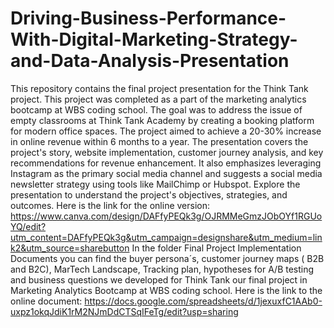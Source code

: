 # Driving-Business-Performance-With-Digital-Marketing-Strategy-and-Data-Analysis-Presentation
This repository contains the final project presentation for the Think Tank project. This project was completed as a part of the marketing analytics bootcamp at WBS coding school.  The goal was to address the issue of empty classrooms at Think Tank Academy by creating a booking platform for modern office spaces. The project aimed to achieve a 20-30% increase in online revenue within 6 months to a year. The presentation covers the project's story, website implementation, customer journey analysis, and key recommendations for revenue enhancement. It also emphasizes leveraging Instagram as the primary social media channel and suggests a social media newsletter strategy using tools like MailChimp or Hubspot. Explore the presentation to understand the project's objectives, strategies, and outcomes.
Here is the link for the online version: https://www.canva.com/design/DAFfyPEQk3g/OJRMMeGmzJObOYf1RGUoYQ/edit?utm_content=DAFfyPEQk3g&utm_campaign=designshare&utm_medium=link2&utm_source=sharebutton
In the folder Final Project Implementation Documents you can find the buyer persona´s, customer journey maps ( B2B and B2C), MarTech Landscape, Tracking plan, hypotheses for A/B testing  and business questions we developed for Think Tank our final project in Marketing Analytics Bootcamp at WBS coding school. 
Here is the link to the online document: https://docs.google.com/spreadsheets/d/1jexuxfC1AAb0-uxpz1okqJdiK1rM2NJmDdCTSqIFeTg/edit?usp=sharing
